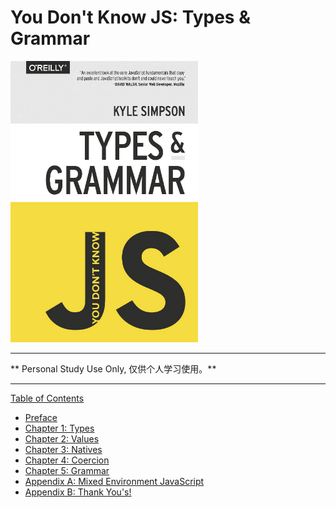 # You Don't Know JS: Types & Grammar

<img src="cover.jpg" width="300">

-----

** Personal Study Use Only, 仅供个人学习使用。**

-----

[Table of Contents](toc.md)

* [Preface](../preface.md)
* [Chapter 1: Types](ch1.md)
* [Chapter 2: Values](ch2.md)
* [Chapter 3: Natives](ch3.md)
* [Chapter 4: Coercion](ch4.md)
* [Chapter 5: Grammar](ch5.md)
* [Appendix A: Mixed Environment JavaScript](apA.md)
* [Appendix B: Thank You's!](apB.md)
